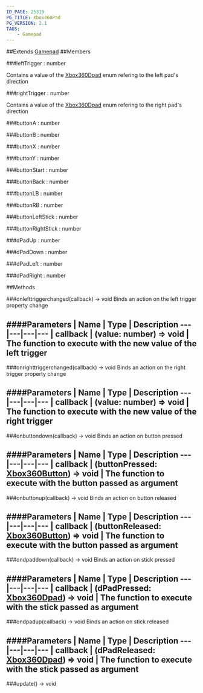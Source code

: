 ```yaml
---
ID_PAGE: 25319
PG_TITLE: Xbox360Pad
PG_VERSION: 2.1
TAGS:
    - Gamepad
---
```








##Extends
 [Gamepad](/classes/Gamepad)
##Members

###leftTrigger : number





Contains a value of the [Xbox360Dpad](/classes/Xbox360Dpad) enum refering to the left pad's direction




###rightTrigger : number





Contains a value of the [Xbox360Dpad](/classes/Xbox360Dpad) enum refering to the right pad's direction




###buttonA : number








###buttonB : number








###buttonX : number








###buttonY : number








###buttonStart : number








###buttonBack : number








###buttonLB : number








###buttonRB : number








###buttonLeftStick : number








###buttonRightStick : number








###dPadUp : number








###dPadDown : number








###dPadLeft : number








###dPadRight : number



















##Methods

###onlefttriggerchanged(callback) &rarr; void
Binds an action on the left trigger property change







####Parameters
 | Name | Type | Description
---|---|---|---
 | callback | (value: number) =&gt; void | The function to execute with the new value of the left trigger
---

###onrighttriggerchanged(callback) &rarr; void
Binds an action on the right trigger property change







####Parameters
 | Name | Type | Description
---|---|---|---
 | callback | (value: number) =&gt; void | The function to execute with the new value of the right trigger
---

###onbuttondown(callback) &rarr; void
Binds an action on button pressed







####Parameters
 | Name | Type | Description
---|---|---|---
 | callback | (buttonPressed: [Xbox360Button](/classes/Xbox360Button)) =&gt; void | The function to execute with the button passed as argument
---

###onbuttonup(callback) &rarr; void
Binds an action on button released







####Parameters
 | Name | Type | Description
---|---|---|---
 | callback | (buttonReleased: [Xbox360Button](/classes/Xbox360Button)) =&gt; void | The function to execute with the button passed as argument
---

###ondpaddown(callback) &rarr; void
Binds an action on stick pressed







####Parameters
 | Name | Type | Description
---|---|---|---
 | callback | (dPadPressed: [Xbox360Dpad](/classes/Xbox360Dpad)) =&gt; void | The function to execute with the stick passed as argument
---

###ondpadup(callback) &rarr; void
Binds an action on stick released







####Parameters
 | Name | Type | Description
---|---|---|---
 | callback | (dPadReleased: [Xbox360Dpad](/classes/Xbox360Dpad)) =&gt; void | The function to execute with the stick passed as argument
---

###update() &rarr; void

